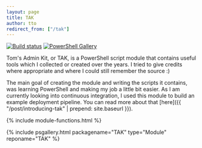 ```yaml
---
layout: page
title: TAK
author: tto
redirect_from: ["/tak"]
---
```


[![Build status](https://ci.appveyor.com/api/projects/status/4ihjpqd6c8f9cceq?svg=true)](https://ci.appveyor.com/project/tomtorggler/tak)
[![PowerShell Gallery](https://img.shields.io/powershellgallery/dt/tak.svg)](https://www.powershellgallery.com/packages/tak)


Tom's Admin Kit, or TAK, is a PowerShell script module that contains useful tools which I collected or created over the years. <!-- more --> I tried to give credits where appropriate and where I could still remember the source :)

The main goal of creating the module and writing the scripts it contains, was learning PowerShell and making my job a little bit easier. As I am currently looking into continuous integration, I used this module to build an example deployment pipeline. You can read more about that [here]({{ "/post/introducing-tak" | prepend: site.baseurl }}).

{% include module-functions.html %}

{% include psgallery.html packagename="TAK" type="Module" reponame="TAK" %}
